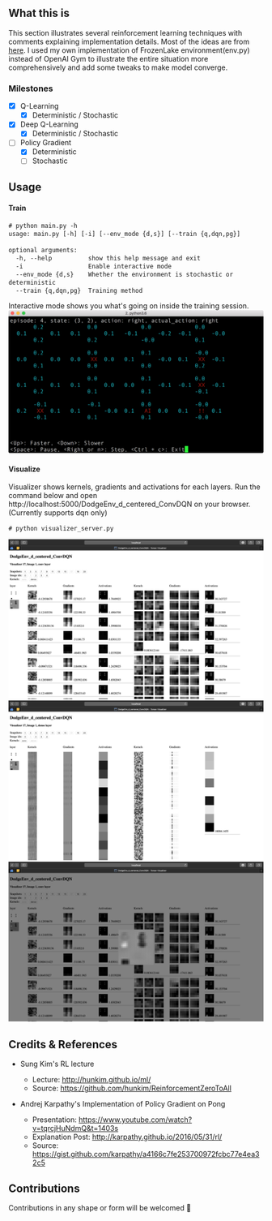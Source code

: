 ## What this is ##

This section illustrates several reinforcement learning techniques with comments explaining implementation details.
Most of the ideas are from [here](#credits--references).
I used my own implementation of FrozenLake environment(env.py) instead of OpenAI Gym to illustrate the entire situation more comprehensively and add some tweaks to make model converge.

### Milestones ###

- [x] Q-Learning
  - [x] Deterministic / Stochastic
- [x] Deep Q-Learning
  - [x] Deterministic / Stochastic
- [ ] Policy Gradient
  - [x] Deterministic
  - [ ] Stochastic

## Usage ##
#### Train ####
```
# python main.py -h
usage: main.py [-h] [-i] [--env_mode {d,s}] [--train {q,dqn,pg}]

optional arguments:
  -h, --help          show this help message and exit
  -i                  Enable interactive mode
  --env_mode {d,s}    Whether the environment is stochastic or deterministic
  --train {q,dqn,pg}  Training method
```

Interactive mode shows you what's going on inside the training session.\
![interactive_mode](images/interactive_mode.png)

#### Visualize ####
Visualizer shows kernels, gradients and activations for each layers.
Run the command below and open http://localhost:5000/DodgeEnv_d_centered_ConvDQN on your browser.
(Currently supports dqn only)

```
# python visualizer_server.py
```

![visualizer 1](images/visualizer_01.png)\
![visualizer 2](images/visualizer_02.png)\
![visualizer 3](images/visualizer_03.png)

## Credits & References ##
- Sung Kim's RL lecture
  - Lecture: http://hunkim.github.io/ml/
  - Source: https://github.com/hunkim/ReinforcementZeroToAll

- Andrej Karpathy's Implementation of Policy Gradient on Pong
  - Presentation: https://www.youtube.com/watch?v=tqrcjHuNdmQ&t=1403s
  - Explanation Post: http://karpathy.github.io/2016/05/31/rl/
  - Source: https://gist.github.com/karpathy/a4166c7fe253700972fcbc77e4ea32c5

## Contributions ##
Contributions in any shape or form will be welcomed 🤘
